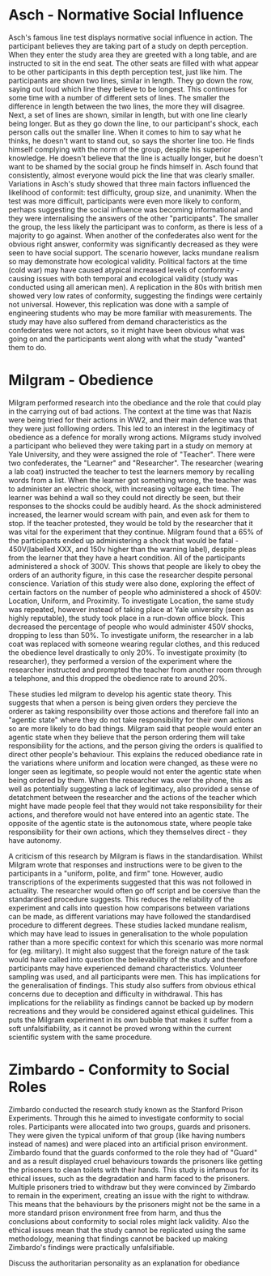
# Asch - Normative Social Influence

Asch's famous line test displays normative social influence in action. The participant believes they are taking part of a study on depth perception. When they enter the study area they are greeted with a long table, and are instructed to sit in the end seat. The other seats are filled with what appear to be other participants in this depth perception test, just like him. The participants are shown two lines, similar in length. They go down the row, saying out loud which line they believe to be longest. This continues for some time with a number of different sets of lines. The smaller the difference in length between the two lines, the more they will disagree. Next, a set of lines are shown, similar in length, but with one line clearly being longer. But as they go down the line, to our participant's shock, each person calls out the smaller line. When it comes to him to say what he thinks, he doesn't want to stand out, so says the shorter line too. He finds himself complying with the norm of the group, despite his superior knowledge. He doesn't believe that the line is actually longer, but he doesn't want to be shamed by the social group he finds himself in. Asch found that consistently, almost everyone would pick the line that was clearly smaller. Variations in Asch's study showed that three main factors influenced the likelihood of conformit: test difficulty, group size, and unanimity. When the test was more difficult, participants were even more likely to conform, perhaps suggesting the social influence was becoming informational and they were internalising the answers of the other "participants". The smaller the group, the less likely the participant was to conform, as there is less of a majority to go against. When another of the confederates also went for the obvious right answer, conformity was significantly decreased as they were seen to have social support. 
The scenario however, lacks mundane realism so may demonstrate how ecological validity. Political factors at the time (cold war) may have caused atypical increased levels of conformity - causing issues with both temporal and ecological validity (study was conducted using all american men). A replication in the 80s with british men showed very low rates of conformity, suggesting the findings were certainly not universal. However, this replication was done with a sample of engineering students who may be more familiar with measurements.
The study may have also suffered from demand characteristics as the confederates were not actors, so it might have been obvious what was going on and the participants went along with what the study "wanted" them to do.
# Milgram - Obedience

Milgram performed research into the obediance and the role that could play in the carrying out of bad actions. The context at the time was that Nazis were being tried for their actions in WW2, and their main defence was that they were just folllowing orders. This led to an interest in the legitimacy of obedience as a defence for morally wrong actions. Milgrams study involved a participant who believed they were taking part in a study on memory at Yale University, and they were assigned the role of "Teacher". There were two confederates, the "Learner" and "Researcher". The researcher (wearing a lab coat) instructed the teacher to test the learners memory by recalling words from a list. When the learner got something wrong, the teacher was to administer an electric shock, with increasing voltage each time. The learner was behind a wall so they could not directly be seen, but their responses to the shocks could be audibly heard. As the shock administered increased, the learner would scream with pain, and even ask for them to stop. If the teacher protested, they would be told by the researcher that it was vital for the experiment that they continue. Milgram found that a 65% of the participants ended up administering a shock that would be fatal - 450V(labelled XXX, and 150v higher than the warning label), despite pleas from the learner that they have a heart condition. All of the participants administered a shock of 300V. This shows that people are likely to obey the orders of an authority figure, in this case the researcher despite personal conscience. 
Variation of this study were also done, exploring the effect of certain factors on the number of people who administered a shock of 450V: Location, Uniform, and Proximity. To investigate Location, the same study was repeated, however instead of taking place at Yale university (seen as highly reputable), the study took place in a run-down office block. This decreased the percentage of people who would administer 450V shocks, dropping to less than 50%. To investigate uniform, the researcher in a lab coat was replaced with someone wearing regular clothes, and this reduced the obedience level drastically to only 20%. To investigate proximity (to researcher), they performed a version of the experiment where the researcher instructed and prompted the teacher from another room through a telephone, and this dropped the obedience rate to around 20%.

These studies led milgram to develop his agentic state theory. This suggests that when a person is being given orders they percieve the orderer as taking responsibility over those actions and therefore fall into an "agentic state" where they do not take responsibility for their own actions so are more likely to do bad things. Milgram said that people would enter an agentic state when they believe that the person ordering them will take responsibility for the actions, and the person giving the orders is qualified to direct other people's behaviour.
This explains the reduced obediance rate in the variations where uniform and location were changed, as these were no longer seen as legitimate, so people would not enter the agentic state when being ordered by them. When the researcher was over the phone, this as well as potentially suggesting a lack of legitimacy, also provided a sense of detatchment between the researcher and the actions of the teacher which might have made people feel that they would not take responsibility for their actions, and therefore would not have entered into an agentic state. The opposite of the agentic state is the autonomous state, where people take responsibility for their own actions, which they themselves direct - they have autonomy.

A criticism of this research by Milgram is flaws in the standardisation. Whilst Milgram wrote that responses and instructions were to be given to the participants in a "uniform, polite, and firm" tone. However, audio transcriptions of the experiments suggested that this was not followed in actuality. The researcher would often go off script and be coersive than the standardised procedure suggests. This reduces the reliability of the experiment and calls into question how comparisons between variations can be made, as different variations may have followed the standardised procedure to different degrees.
These studies lacked mundane realism, which may have lead to issues in generalisation to the whole population rather than a more specific context for which this scenario was more normal for (eg. military). It might also suggest that the foreign nature of the task would have called into question the believability of the study and therefore participants may have experienced demand characteristics. 
Volunteer sampling was used, and all participants were men. This has implications for the generalisation of findings.
This study also suffers from obvious ethical concerns due to deception and difficulty in withdrawal. This has implications for the reliability as findings cannot be backed up by modern recreations and they would be considered against ethical guidelines. This puts the Milgram experiment in its own bubble that makes it suffer from a soft unfalsifiability, as it cannot be proved wrong within the current scientific system with the same procedure.

# Zimbardo - Conformity to Social Roles

Zimbardo conducted the research study known as the Stanford Prison Experiments. Through this he aimed to investigate conformity to social roles. Participants were allocated into two groups, guards and prisoners. They were given the typical uniform of that group (like having numbers instead of names) and were placed into an artificial prison environment. Zimbardo found that the guards conformed to the role they had of "Guard" and as a result displayed cruel behaviours towards the prisoners like getting the prisoners to clean toilets with their hands.
This study is infamous for its ethical issues, such as the degradation and harm faced to the prisoners. Multiple prisoners tried to withdraw but they were convinced by Zimbardo to remain in the experiment, creating an issue with the right to withdraw. This means that the behaviours by the prisoners might not be the same in a more standard prison environment free from harm, and thus the conclusions about conformity to social roles might lack validity. Also the ethical issues mean that the study cannot be replicated using the same methodology, meaning that findings cannot be backed up making Zimbardo's findings were  practically unfalsifiable. 


Discuss the authoritarian personality as an explanation for obediance